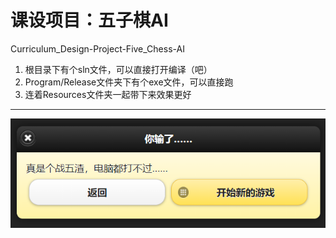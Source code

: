 # 课设项目：五子棋AI
Curriculum_Design-Project-Five_Chess-AI

1. 根目录下有个sln文件，可以直接打开编译（吧）
2. Program/Release文件夹下有个exe文件，可以直接跑
3. 连着Resources文件夹一起带下来效果更好

------------

![输麻了](Project/Lose.png)
